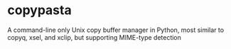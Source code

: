 # copypasta
A command-line only Unix copy buffer manager in Python, most similar to copyq, xsel, and xclip, but supporting MIME-type detection
